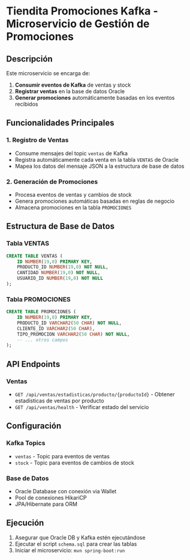 # Tiendita Promociones Kafka - Microservicio de Gestión de Promociones

## Descripción
Este microservicio se encarga de:
1. **Consumir eventos de Kafka** de ventas y stock
2. **Registrar ventas** en la base de datos Oracle
3. **Generar promociones** automáticamente basadas en los eventos recibidos

## Funcionalidades Principales

### 1. Registro de Ventas
- Consume mensajes del topic `ventas` de Kafka
- Registra automáticamente cada venta en la tabla `VENTAS` de Oracle
- Mapea los datos del mensaje JSON a la estructura de base de datos

### 2. Generación de Promociones
- Procesa eventos de ventas y cambios de stock
- Genera promociones automáticas basadas en reglas de negocio
- Almacena promociones en la tabla `PROMOCIONES`

## Estructura de Base de Datos

### Tabla VENTAS
```sql
CREATE TABLE VENTAS (
    ID NUMBER(19,0) PRIMARY KEY,
    PRODUCTO_ID NUMBER(19,0) NOT NULL,
    CANTIDAD NUMBER(19,0) NOT NULL,
    USUARIO_ID NUMBER(19,0) NOT NULL
);
```

### Tabla PROMOCIONES
```sql
CREATE TABLE PROMOCIONES (
    ID NUMBER(19,0) PRIMARY KEY,
    PRODUCTO_ID VARCHAR2(50 CHAR) NOT NULL,
    CLIENTE_ID VARCHAR2(50 CHAR),
    TIPO_PROMOCION VARCHAR2(50 CHAR) NOT NULL,
    -- ... otros campos
);
```

## API Endpoints

### Ventas
- `GET /api/ventas/estadisticas/producto/{productoId}` - Obtener estadísticas de ventas por producto
- `GET /api/ventas/health` - Verificar estado del servicio

## Configuración

### Kafka Topics
- `ventas` - Topic para eventos de ventas
- `stock` - Topic para eventos de cambios de stock

### Base de Datos
- Oracle Database con conexión via Wallet
- Pool de conexiones HikariCP
- JPA/Hibernate para ORM

## Ejecución
1. Asegurar que Oracle DB y Kafka estén ejecutándose
2. Ejecutar el script `schema.sql` para crear las tablas
3. Iniciar el microservicio: `mvn spring-boot:run`